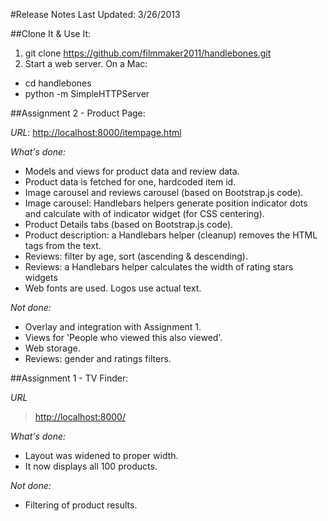 #Release Notes
Last Updated: 3/26/2013

##Clone It & Use It:
1. git clone https://github.com/filmmaker2011/handlebones.git
2. Start a web server. On a Mac:

- cd handlebones
- python -m SimpleHTTPServer

##Assignment 2 - Product Page:

_URL_:
[http://localhost:8000/itempage.html](http://localhost:8000/itempage.html)

_What's done:_
- Models and views for product data and review data.
- Product data is fetched for one, hardcoded item id.
- Image carousel and reviews carousel (based on Bootstrap.js code).
- Image carousel: Handlebars helpers generate position indicator dots and calculate with of indicator widget (for CSS centering).
- Product Details tabs (based on Bootstrap.js code).
- Product description: a Handlebars helper (cleanup) removes the HTML tags from the text.
- Reviews: filter by age, sort (ascending & descending).
- Reviews: a Handlebars helper calculates the width of rating stars widgets
- Web fonts are used. Logos use actual text.

_Not done:_
- Overlay and integration with Assignment 1.
- Views for 'People who viewed this also viewed'.
- Web storage.
- Reviews: gender and ratings filters.

##Assignment 1 - TV Finder:

_URL_
> [http://localhost:8000/](http://localhost:8000/)

_What's done:_
- Layout was widened to proper width.
- It now displays all 100 products.

_Not done:_
- Filtering of product results.

